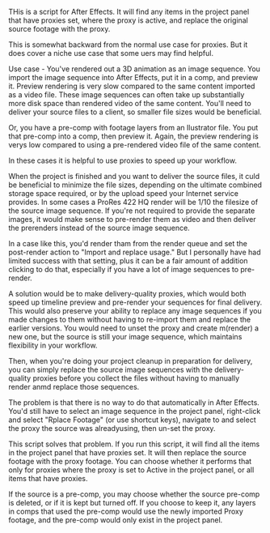THis is a script for After Effects. It will find any items in the project panel that have proxies set, where the proxy is active, and replace the original source footage with the proxy.

This is somewhat backward from the normal use case for proxies. But it does cover a niche use case that some uers may find helpful.

Use case - You've rendered out a 3D animation as an image sequence. You import the image sequence into After Effects, put it in a comp, and preview it. Preview rendering is very slow compared to the same content imported as a video file. These image sequences can often take up substantially more disk space than rendered video of the same content. You'll need to deliver your source files to a client, so smaller file sizes would be beneficial.

Or, you have a pre-comp with footage layers from an Ilustrator file. You put that pre-comp into a comp, then preview it. Again, the preview rendering is verys low compared to using a pre-rendered video file of the same content.

In these cases it is helpful to use proxies to speed up your workflow.

When the project is finished and you want to deliver the source files, it culd be beneficial to minimize the file sizes, depending on the ultimate combined storage space required, or by the upload speed your Internet service provides. In some cases a ProRes 422 HQ render will be 1/10 the filesize of the source image sequence. If you're not required to provide the separate images, it would make sense to pre-render them as video and then deliver the prerenders instead of the source image sequence.

In a case like this, you'd render tham from the render queue and set the post-render action to "Import and replace usage." But I personally have had limited success with that setting, plus it can be a fair amount of addition clicking to do that, especially if you have a lot of image sequences to pre-render.

A solution would be to make delivery-quality proxies, which would both speed up timeline preview and pre-render your sequences for final delivery. This would also preserve your ability to replace any image sequences if you made changes to them without having to re-import them and replace the earlier versions. You would need to unset the proxy and create m(render) a new one, but the source is still your image sequence, which maintains flexibility in your workflow.

Then, when you're doing your project cleanup in preparation for delivery, you can simply replace the source image sequences with the delivery-quality proxies before you collect the files without having to manually render anmd replace those sequences.

The problem is that there is no way to do that automatically in After Effects. You'd still have to select an image sequence in the project panel, right-click and select "Rplace Footage" (or use shortcut keys), navigate to and select the proxy the source was alreadyusing, then un-set the proxy.

This script solves that problem. If you run this script, it will find all the items in the project panel that have proxies set. It will then replace the source footage with the proxy footage. You can choose whether it performs that only for proxies where the proxy is set to Active in the project panel, or all items that have proxies.

If the source is a pre-comp, you may choose whether the source pre-comp is deleted, or if it is kept but turned off. If you choose to keep it, any layers in comps that used the pre-comp would use the newly imported Proxy footage, and the pre-comp would only exist in the project panel.